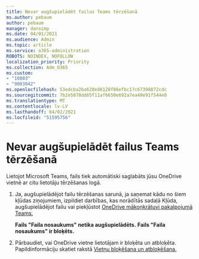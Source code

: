 ```yaml
---
title: Nevar augšupielādēt failus Teams tērzēšanā
ms.author: pebaum
author: pebaum
manager: dansimp
ms.date: 04/01/2021
ms.audience: Admin
ms.topic: article
ms.service: o365-administration
ROBOTS: NOINDEX, NOFOLLOW
localization_priority: Priority
ms.collection: Adm_O365
ms.custom:
- "10803"
- "9003042"
ms.openlocfilehash: 53edcba2ba628e86128f86efbc17c67398872cdc
ms.sourcegitcommit: 7b2e5078dd65f11af6650e692a7ea48e91f544e0
ms.translationtype: MT
ms.contentlocale: lv-LV
ms.lasthandoff: 04/02/2021
ms.locfileid: "51595756"
---
```

# <a name="unable-to-upload-files-to-teams-chat"></a>Nevar augšupielādēt failus Teams tērzēšanā

Lietojot Microsoft Teams, fails tiek automātiski saglabāts jūsu OneDrive vietnē ar citu lietotāju tērzēšanas logā.

1. Ja, augšupielādējot failu tērzēšanas sarunā, ja saņemat kādu no šiem kļūdas ziņojumiem, izpildiet darbības, kas norādītās sadaļā Kļūda, augšupielādējot failu vai piekļūstot [OneDrive mākoņkrātuvi pakalpojumā Teams.](https://go.microsoft.com/fwlink/?linkid=2156015)
    
    **Fails "Faila nosaukums" netika augšupielādēts.**
    **Fails "Faila nosaukums" ir bloķēts.**

1. Pārbaudiet, vai OneDrive vietne lietotājam ir bloķēta un atbloķēta. Papildinformāciju skatiet rakstā [Vietņu bloķēšana un atbloķēšana.](https://go.microsoft.com/fwlink/?linkid=2156016)